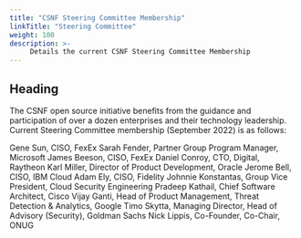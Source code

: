 ```yaml
---
title: "CSNF Steering Committee Membership"
linkTitle: "Steering Committee"
weight: 100
description: >-
     Details the current CSNF Steering Committee Membership
---
```


## Heading

The CSNF open source initiative benefits from the guidance and participation of over a dozen enterprises and their technology leadership. Current
Steering Committee membership (September 2022) is as follows:

Gene Sun, CISO, FexEx
Sarah Fender, Partner Group Program Manager, Microsoft
James Beeson, CISO, FexEx
Daniel Conroy, CTO, Digital, Raytheon
Karl Miller, Director of Product Development, Oracle
Jerome Bell, CISO, IBM Cloud
Adam Ely, CISO, Fidelity
Johnnie Konstantas, Group Vice President, Cloud Security Engineering
Pradeep Kathail, Chief Software Architect, Cisco
Vijay Ganti, Head of Product Management, Threat Detection & Analytics, Google
Timo Skytta, Managing Director, Head of Advisory (Security), Goldman Sachs
Nick Lippis, Co-Founder, Co-Chair, ONUG
